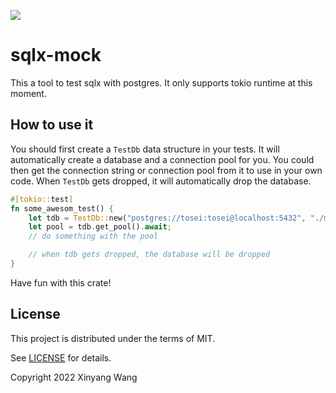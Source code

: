 ![](https://github.com/wangxinyang/sqlx-mock/workflows/build/badge.svg)

# sqlx-mock

This a tool to test sqlx with postgres. It only supports tokio runtime at this moment.

## How to use it

You should first create a `TestDb` data structure in your tests. It will automatically create a database and a connection pool for you. You could then get the connection string or connection pool from it to use in your own code. When `TestDb` gets dropped, it will automatically drop the database.

```rust
#[tokio::test]
fn some_awesom_test() {
    let tdb = TestDb::new("postgres://tosei:tosei@localhost:5432", "./migrations");
    let pool = tdb.get_pool().await;
    // do something with the pool

    // when tdb gets dropped, the database will be dropped
}
```

Have fun with this crate!

## License

This project is distributed under the terms of MIT.

See [LICENSE](LICENSE.md) for details.

Copyright 2022 Xinyang Wang
